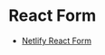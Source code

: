 # React Form

- [Netlify React Form](https://67421caaa50f038f533896b8--ubiquitous-shortbread-cc5ab4.netlify.app/)